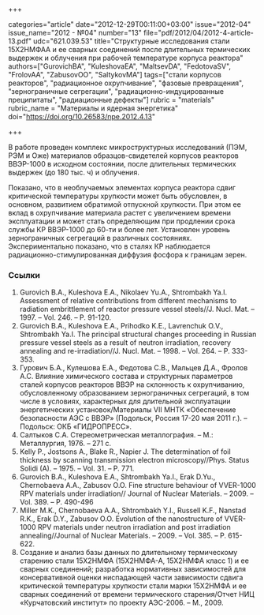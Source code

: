 +++

categories="article"
date="2012-12-29T00:11:00+03:00"
issue="2012-04"
issue_name="2012 - №04"
number="13"
file="pdf/2012/04/2012-4-article-13.pdf"
udc="621.039.53"
title="Cтруктурные исследования стали 15Х2НМФАА и ее сварных соединений после длительных термических выдержек и облучения при рабочей температуре корпуса реактора"
authors=["GurovichBA", "KuleshovaEA", "MaltsevDA", "FedotovaSV", "FrolovAA", "ZabusovOO", "SaltykovMA"]
tags=["стали корпусов реакторов", "радиационное охрупчивание", "фазовые превращения", "зернограничные сегрегации", "радиационно-индуцированные преципитаты", "радиационные дефекты"]
rubric = "materials"
rubric_name = "Материалы и ядерная энергетика"
doi="https://doi.org/10.26583/npe.2012.4.13"

+++

В работе проведен комплекс микроструктурных исследований (ПЭМ, РЭМ и Оже) материалов образцов-свидетелей корпусов реакторов ВВЭР-1000 в исходном состоянии, после длительных термических выдержек (до 180 тыс. ч) и облучения.

Показано, что в необлучаемых элементах корпуса реактора сдвиг критической температуры хрупкости может быть обусловлен, в основном, развитием обратимой отпускной хрупкости. При этом ее вклад в охрупчивание материала растет с увеличением времени эксплуатации и может стать определяющим при продлении срока службы КР ВВЭР-1000 до 60-ти и более лет. Установлен уровень зернограничных сегрегаций в различных состояниях. Экспериментально показано, что в сталях КР наблюдается радиационно-стимулированная диффузия фосфора к границам зерен.

### Ссылки

1. Gurovich B.A., Kuleshova E.A., Nikolaev Yu.A., Shtrombakh Ya.I. Assessment of relative contributions from different mechanisms to radiation embrittlement of reactor pressure vessel steels//J. Nucl. Mat. – 1997. – Vol. 246. – Р. 91-120.
2. Gurovich B.A., Kuleshova E.A., Prihodko K.E., Lavrenchuk O.V., Shtrombakh Ya.I. The principal structural changes proceeding in Russian pressure vessel steels as a result of neutron irradiation, recovery annealing and re-irradiation//J. Nucl. Mat. – 1998. – Vol. 264. – P. 333-353.
3. Гурович Б.A., Кулешова Е.А., Федотова С.В., Мальцев Д.А., Фролов А.С. Влияние химического состава и структурных параметров сталей корпусов реакторов ВВЭР на склонность к охрупчиванию, обусловленному образованием зернограничных сегрегаций, в том числе в условиях, характерных для длительной эксплуатации энергетических установок/Материалы VII МНТК «Обеспечение безопасности АЭС с ВВЭР» (Подольск, Россия 17-20 мая 2011 г.). – Подольск: ОКБ «ГИДРОПРЕСС».
4. Салтыков С.А. Стереометрическая металлография. – М.: Металлургия, 1976. – 271 с.
5. Kelly P., Jostsons A., Blake R., Napier J. The determination of foil thickness by scanning transmission electron microscopy//Phys. Status Solidi (A). – 1975. – Vol. 31. – P. 771.
6. Gurovich B.A., Kuleshova E.A., Shtrombakh Ya.I., Erak D.Yu., Chernobaeva A.A., Zabusov O.O. Fine structure behaviour of VVER-1000 RPV materials under irradiation// Journal of Nuclear Materials. – 2009. – Vol. 389. – P. 490-496
7. Miller M.K., Chernobaeva A.A., Shtrombakh Y.I., Russell K.F., Nanstad R.K., Erak D.Y., Zabusov O.O. Evolution of the nanostructure of VVER-1000 RPV materials under neutron irradiation and post irradiation annealing//Journal of Nuclear Materials. – 2009. – Vol. 385. – P. 615-622.
8. Создание и анализ базы данных по длительному термическому старению стали 15Х2НМФА (15Х2НМФА-А, 15Х2НМФА класс 1) и ее сварных соединений; разработка нормативных зависимостей для консервативной оценки ниспадающей части зависимости сдвига критической температуры хрупкости стали марки 15Х2НМФА и ее сварных соединений от времени термического старения/Отчет НИЦ «Курчатовский институт» по проекту АЭС-2006. – М., 2009.